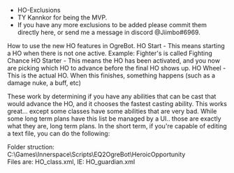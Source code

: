 - HO-Exclusions
- TY Kannkor for being the MVP.
- If you have any more exclusions to be added please commit them directly here, or send me a message in discord @Jiimbo#6969.


How to use the new HO features in OgreBot.
HO Start - This means starting a HO when there is not one active. Example: Fighter's is called Fighting Chance
HO Starter - This means the HO has been activated, and you now are picking which HO to advance before the final HO shows up.
HO Wheel - This is the actual HO. When this finishes, something happens (such as a damage nuke, a buff, etc)

These work by determining if you have any abilities that can be cast that would advance the HO, and it chooses the fastest casting ability.
This works great... except some classes have some abilities that are very bad.
While some long term plans have this list be managed by a UI.. those are exactly what they are, long term plans. In the  short term, if you're capable of editing a text file, you can do the following:


Folder struction: C:\Games\Innerspace\Scripts\EQ2OgreBot\HeroicOpportunity\
Files are: HO_class.xml, IE: HO_guardian.xml


<?xml version='1.0' encoding='UTF-8'?>
<!-- Generated by LavishSettings v2 -->
<InnerSpaceSettings>
    <Set Name="Disabled">
        <Setting Name="Overpower"></Setting>
    </Set>
</InnerSpaceSettings>
